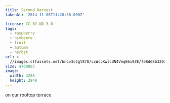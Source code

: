 ```yaml
---
title: Second Harvest
takenAt: '2014-11-08T11:28:36.000Z'

license: CC BY-ND 3.0
tags:
  - raspberry
  - himbeere
  - fruit
  - autumn
  - herbst
url: >-
  //images.ctfassets.net/bncv3c2gt878/ccWccKwlcUN4VeqE6i9ZE/fe8d68b320a4fb082131660b850ad2e8/second-harvest_15119055203_o
size: 4768065
image:
  width: 4288
  height: 2848
---
```


on our rooftop terrace
